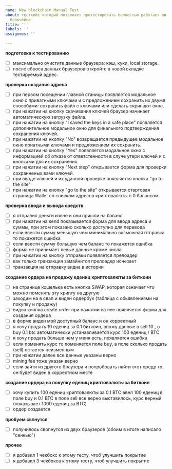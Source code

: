 ```yaml
---
name: New blockchain Manual Test
about: тесткейс который позволяет протестировать полностью работает ли обмен на новом
  блокчейне
title: ''
labels: ''
assignees: ''

---
```


**подготовка к тестированию**
- [ ] максимально очистите данные браузера: кэш, куки, local storage.
- [ ] после сброса данных браузеров откройте в новой вкладке тестируемый адрес.

**проверка создания адреса**
- [ ] при первом посещении главной станицы появляется модальное окно с приватными ключами и с предложением сохранить их двумя способами: сохранить файл с ключами или сделать скриншот окна.
- [ ] при нажатии на кнопку скачивания ключей браузер начинает автоматическую загрузку файла.
- [ ] при нажатии на кнопку "I saved the keys in a safe place" появляется дополнительное модальное окно для финального подтверждения сохранения ключей.
- [ ] при нажатии на нкопку "No" возвращается предыдущее модальное окно приатными ключами и предложением их сохранить.
- [ ] при нажатии на кнопку "Yes" появляется модальное окно с информацией об отказе от ответстенности в случе утери ключей и с кнопками для их сохранения.
- [ ] при нажатии на кнопку "Next step" открывается форма для проверки сохранненых вами ключей.
- [ ] при вводе ключей и их удачной проверке появляется кнопка "go to the site"
- [ ] при нажатии на кнопку "go to the site" открывается стартовая страница Wallet со списком адресов криптовалюты с 0 балансом.

**проверка ввода и вывода средств**
- [ ] я отправил деньги извне и они пришли на баланс
- [ ] при нажатии на send показывается форма для ввода адреса и суммы, при этом показано сколько доступно для перевода
- [ ] если ввести сумму меньшую чем минимально возможная отправка то покажется ошибка
- [ ] если ввести сумму большую чем баланс то покажется ошибка
- [ ] форма не принимает левые данные кроме числа
- [ ] при нажатии на кнопку отправки появляется прелоадер
- [ ] как только транзакция замайнится прелоадер исчезает 
- [ ] транзакция на отправку видна в истории

**создание ордера на продажу едениц криптовалюты за биткоин**
- [ ] на странице кошелька есть кнопка SWAP, которая означает что можно поменять эту крипту на другую
- [ ] заходим на в свап и виден ордербук (таблица с обьявлениями на покупку и продажу)
- [ ] видна кнопка create order при нажатии на нее появляется форма для создания ордера
- [ ] в форме виден мой доступный баланс и он корректный
- [ ] я хочу продать 10 едениц за 0.1 биткоин, ввожу данные в sell 10 , в buy 0.1 btc автоматически устанавливается курс 100 едениц / BTC 
- [ ] я хочу продать больше чем у меня есть, появляется ошибка
- [ ] если поменять курс то поменяется поле buy, а поле сколько продать (sell) остается неизменным
- [ ] при нажатии далее все данные указаны верно 
- [ ] mining fee тоже указан верно
- [ ] если зайти из другого браузера и попробовать найти этот оредр то он будет виден в корректном месте

**создание ордера на покупку едениц криптовалюты за биткоин**
- [ ] хочу купить 100 едениц криптовалюты за 0.1 BTC ввел 100 едениц в поле buy и 0.1 BTC в поле sell все верно выставилось, курс верный (показывает 1000 едениц за BTC)
- [ ] ордер создается

**пробуем свпнутся**
- [ ] получилось свопнутся из двух браузеров (обоим в итоге написало "сенкью")

**прочее**
- [ ]  я добавил 1 чекбокс к этому тесту, чтоб улучшить покрытие 
- [ ]  я добавил 3 чекбокса к этому тесту, чтоб улучшить покрытие
